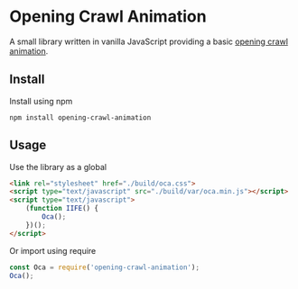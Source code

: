 # Opening Crawl Animation

A small library written in vanilla JavaScript providing a basic [opening crawl animation](https://en.wikipedia.org/wiki/Star_Wars_opening_crawl).

## Install

Install using npm

```
npm install opening-crawl-animation
```

## Usage

Use the library as a global

```html
<link rel="stylesheet" href="./build/oca.css">
<script type="text/javascript" src="./build/var/oca.min.js"></script>
<script type="text/javascript">
    (function IIFE() {
        Oca();
    })();
</script>
```

Or import using require

```javascript
const Oca = require('opening-crawl-animation');
Oca();
```
